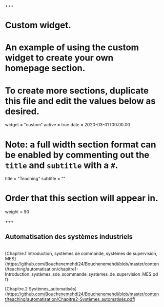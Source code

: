 +++
# Custom widget.
# An example of using the custom widget to create your own homepage section.
# To create more sections, duplicate this file and edit the values below as desired.
widget = "custom"
active = true
date = 2020-03-01T00:00:00

# Note: a full width section format can be enabled by commenting out the `title` and `subtitle` with a `#`.
title = "Teaching"
subtitle = ""

# Order that this section will appear in.
weight = 90

+++
## Automatisation des systèmes industriels

</br>
[Chapitre.1 Introduction, systèmes de commande, systèmes de supervision, MES]
(https://github.com/Bouchenemehdi24/Bouchenemehdi/blob/master/content/teaching/automatisation/chapitre1-Introduction_systèmes_sde_scommande_systèmes_de_supervision_MES.pdf)


</br>


[Chapitre.2 Systèmes_automatisés]
(https://github.com/Bouchenemehdi24/Bouchenemehdi/blob/master/content/teaching/automatisation/Chapitre2-Systèmes_automatisés.pdf)

</br>
